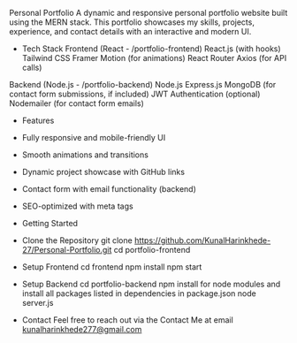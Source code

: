 Personal Portfolio
A dynamic and responsive personal portfolio website built using the MERN stack. This portfolio showcases my skills, projects, experience, and contact details with an interactive and modern UI.

* Tech Stack
Frontend (React - /portfolio-frontend)
React.js (with hooks)
Tailwind CSS
Framer Motion (for animations)
React Router
Axios (for API calls)

Backend (Node.js - /portfolio-backend)
Node.js
Express.js
MongoDB (for contact form submissions, if included)
JWT Authentication (optional)
Nodemailer (for contact form emails)

* Features
- Fully responsive and mobile-friendly UI
- Smooth animations and transitions
- Dynamic project showcase with GitHub links
- Contact form with email functionality (backend)
- SEO-optimized with meta tags

- Getting Started
* Clone the Repository
git clone https://github.com/KunalHarinkhede-27/Personal-Portfolio.git
cd portfolio-frontend
* Setup Frontend
cd frontend
npm install
npm start

* Setup Backend
cd portfolio-backend
npm install for node modules and install all packages listed in dependencies in package.json
node server.js
* Contact
Feel free to reach out via the Contact Me at email kunalharinkhede277@gmail.com
